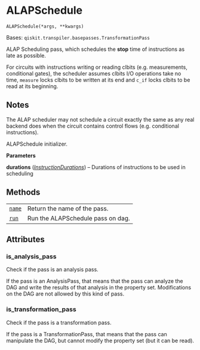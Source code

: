 # ALAPSchedule

<span id="undefined" />

`ALAPSchedule(*args, **kwargs)`

Bases: `qiskit.transpiler.basepasses.TransformationPass`

ALAP Scheduling pass, which schedules the **stop** time of instructions as late as possible.

For circuits with instructions writing or reading clbits (e.g. measurements, conditional gates), the scheduler assumes clbits I/O operations take no time, `measure` locks clbits to be written at its end and `c_if` locks clbits to be read at its beginning.

## Notes

The ALAP scheduler may not schedule a circuit exactly the same as any real backend does when the circuit contains control flows (e.g. conditional instructions).

ALAPSchedule initializer.

**Parameters**

**durations** ([*InstructionDurations*](qiskit.transpiler.InstructionDurations#qiskit.transpiler.InstructionDurations "qiskit.transpiler.InstructionDurations")) – Durations of instructions to be used in scheduling

## Methods

|                                                                                                                                              |                                   |
| -------------------------------------------------------------------------------------------------------------------------------------------- | --------------------------------- |
| [`name`](qiskit.transpiler.passes.ALAPSchedule.name#qiskit.transpiler.passes.ALAPSchedule.name "qiskit.transpiler.passes.ALAPSchedule.name") | Return the name of the pass.      |
| [`run`](qiskit.transpiler.passes.ALAPSchedule.run#qiskit.transpiler.passes.ALAPSchedule.run "qiskit.transpiler.passes.ALAPSchedule.run")     | Run the ALAPSchedule pass on dag. |

## Attributes

<span id="undefined" />

### is\_analysis\_pass

Check if the pass is an analysis pass.

If the pass is an AnalysisPass, that means that the pass can analyze the DAG and write the results of that analysis in the property set. Modifications on the DAG are not allowed by this kind of pass.

<span id="undefined" />

### is\_transformation\_pass

Check if the pass is a transformation pass.

If the pass is a TransformationPass, that means that the pass can manipulate the DAG, but cannot modify the property set (but it can be read).

